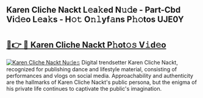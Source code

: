 ## Karen Cliche Nackt L𝚎a𝚔ed N𝚞𝚍e - Part-Cbd Vi𝚍𝚎o L𝚎a𝚔s - H𝚘𝚝 O𝚗𝚕yf𝚊ns P𝚑𝚘tos UJE0Y

# <h2><a href="http://kfdnzxi.oniu.top/?m=Karen+Cliche+Nackt">🔗👉 🔴 Karen Cliche Nackt P𝚑ot𝚘𝚜 V𝚒d𝚎o</a></h2>

[![Karen Cliche Nackt Nu𝚍e𝚜](https://i.imgur.com/0qMVB7G.gif)](http://kfdnzxi.oniu.top/?m=Karen+Cliche+Nackt)
Digital trendsetter Karen Cliche Nackt, recognized for publishing dance and lifestyle material, consisting of performances and vlogs on social media. Approachability and authenticity are the hallmarks of Karen Cliche Nackt's public persona, but the enigma of his private life continues to captivate the public's imagination.  

